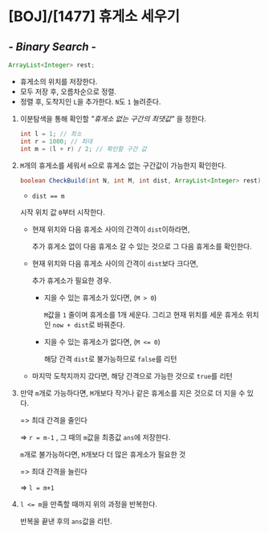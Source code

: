 # [BOJ]/[1477] 휴게소 세우기

## *- Binary Search -*

```java
ArrayList<Integer> rest;
```

* 휴게소의 위치를 저장한다.
* 모두 저장 후, 오름차순으로 정렬.
* 정렬 후, 도착지인 `L`을 추가한다. `N`도 `1` 늘려준다.

1. 이분탐색을 통해 확인할 *"휴게소 없는 구간의 최댓값"* 을 정한다.

   ```java
   int l = 1; // 최소
   int r = 1000; // 최대
   int m = (l + r) / 2; // 확인할 구간 값
   ```

2. `M`개의 휴게소를 세워서 `m`으로 휴게소 없는 구간값이 가능한지 확인한다.

   ```java
   boolean CheckBuild(int N, int M, int dist, ArrayList<Integer> rest)
   ```

   * `dist == m`

   시작 위치 값 `0`부터 시작한다.

   * 현재 위치와 다음 휴게소 사이의 간격이 `dist`이하라면, 

     추가 휴게소 없이 다음 휴게소 갈 수 있는 것으로 그 다음 휴게소를 확인한다.

   * 현재 위치와 다음 휴게소 사이의 간격이 `dist`보다 크다면, 

     추가 휴게소가 필요한 경우.

     * 지을 수 있는 휴게소가 있다면, (`M > 0`)

       `M`값을 `1` 줄이며 휴게소를 1개 세운다. 그리고 현재 위치를 세운 휴게소 위치인 `now + dist`로 바꿔준다.

     * 지을 수 있는 휴게소가 없다면, (`M <= 0`)

       해당 간격 `dist`로 불가능하므로 `false`를 리턴

   * 마지막 도착지까지 갔다면, 해당 간격으로 가능한 것으로 `true`를 리턴

3. 만약 `m`개로 가능하다면, `M`개보다 작거나 같은 휴게소를 지은 것으로 더 지을 수 있다.

   => 최대 간격을 줄인다

   => `r = m-1` , 그 때의 `m`값을 최종값 `ans`에 저장한다.

   `m`개로 불가능하다면, `M`개보다 더 많은 휴게소가 필요한 것

   => 최대 간격을 늘린다

   => `l = m+1`

4. `l <= m`을 만족할 때까지 위의 과정을 반복한다.

   반복을 끝낸 후의 `ans`값을 리턴.

